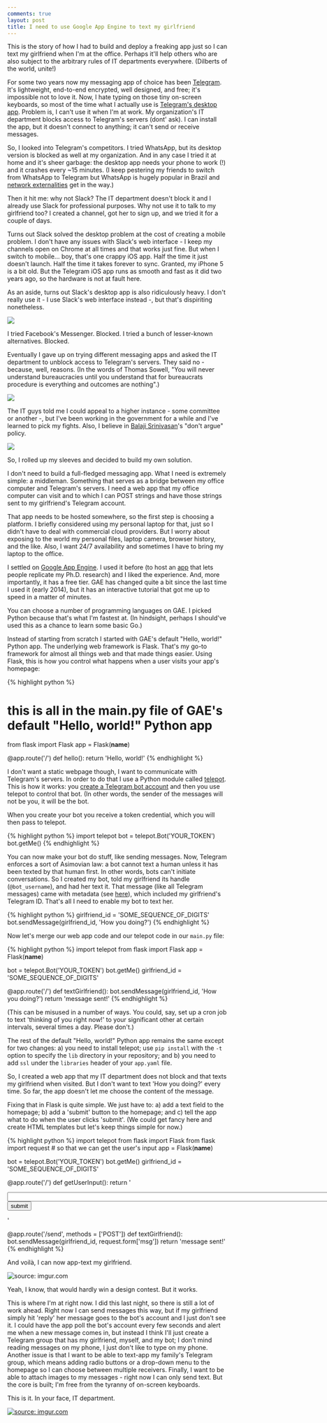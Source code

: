 ```yaml
---
comments: true
layout: post
title: I need to use Google App Engine to text my girlfriend
---
```


This is the story of how I had to build and deploy a freaking app just so I can text my girlfriend when I'm at the office. Perhaps it'll help others who are also subject to the arbitrary rules of IT departments everywhere. (Dilberts of the world, unite!)

For some two years now my messaging app of choice has been [Telegram](https://telegram.org/). It's lightweight, end-to-end encrypted, well designed, and free; it's impossible not to love it. Now, I hate typing on those tiny on-screen keyboards, so most of the time what I actually use is [Telegram's desktop app](https://desktop.telegram.org/). Problem is, I can't use it when I'm at work. My organization's IT department blocks access to Telegram's servers (dont' ask). I can install the app, but it doesn't connect to anything; it can't send or receive messages.

So, I looked into Telegram's competitors. I tried WhatsApp, but its desktop version is blocked as well at my organization. And in any case I tried it at home and it's sheer garbage: the desktop app needs your phone to work (!) and it crashes every ~15 minutes. (I keep pestering my friends to switch from WhatsApp to Telegram but WhatsApp is hugely popular in Brazil and [network externalities](https://en.wikipedia.org/wiki/Network_effect) get in the way.)

Then it hit me: why not Slack? The IT department doesn't block it and I already use Slack for professional purposes. Why not use it to talk to my girlfriend too? I created a channel, got her to sign up, and we tried it for a couple of days.

Turns out Slack solved the desktop problem at the cost of creating a mobile problem. I don't have any issues with Slack's web interface - I keep my channels open on Chrome at all times and that works just fine. But when I switch to mobile... boy, that's one crappy iOS app. Half the time it just doesn't launch. Half the time it takes forever to sync. Granted, my iPhone 5 is a bit old. But the Telegram iOS app runs as smooth and fast as it did two years ago, so the hardware is not at fault here.

As an aside, turns out Slack's desktop app is also ridiculously heavy. I don't really use it - I use Slack's web interface instead -, but that's dispiriting nonetheless.

<a href="https://twitter.com/popey/status/793399003463516160"><img src="http://i.imgur.com/JTqVW8b.png"></a>

I tried Facebook's Messenger. Blocked. I tried a bunch of lesser-known alternatives. Blocked.

Eventually I gave up on trying different messaging apps and asked the IT department to unblock access to Telegram's servers. They said no - because, well, reasons. (In the words of Thomas Sowell, "You will never understand bureaucracies until you understand that for bureaucrats procedure is everything and outcomes are nothing".)

<a href="http://dilbert.com/strip/2007-11-16"><img src="http://i.imgur.com/H6Sd4l5.png"></a>

The IT guys told me I could appeal to a higher instance - some committee or another -, but I've been working in the government for a while and I've learned to pick my fights. Also, I believe in [Balaji Srinivasan](https://twitter.com/balajis?lang=en)'s "don't argue" policy.

<a href="https://twitter.com/balajis/status/753773388452073472"><img src="http://i.imgur.com/bSSLQNn.png"></a>

So, I rolled up my sleeves and decided to build my own solution.

I don't need to build a full-fledged messaging app. What I need is extremely simple: a middleman. Something that serves as a bridge between my office computer and Telegram's servers. I need a web app that my office computer can visit and to which I can POST strings and have those strings sent to my girlfriend's Telegram account.

That app needs to be hosted somewhere, so the first step is choosing a platform. I briefly considered using my personal laptop for that, just so I didn't have to deal with commercial cloud providers. But I worry about exposing to the world my personal files, laptop camera, browser history, and the like. Also, I want 24/7 availability and sometimes I have to bring my laptop to the office.

I settled on [Google App Engine](https://appengine.google.com/). I used it before (to host an [app](http://democracy-scores.org/) that lets people replicate my Ph.D. research) and I liked the experience. And, more importantly, it has a free tier. GAE has changed quite a bit since the last time I used it (early 2014), but it has an interactive tutorial that got me up to speed in a matter of minutes.

You can choose a number of programming languages on GAE. I picked Python because that's what I'm fastest at. (In hindsight, perhaps I should've used this as a chance to learn some basic Go.)

Instead of starting from scratch I started with GAE's default "Hello, world!" Python app. The underlying web framework is Flask. That's my go-to framework for almost all things web and that made things easier. Using Flask, this is how you control what happens when a user visits your app's homepage:

{% highlight python %}
# this is all in the main.py file of GAE's default "Hello, world!" Python app
from flask import Flask
app = Flask(__name__)

@app.route('/')
def hello():
    return 'Hello, world!'
{% endhighlight %}

I don't want a static webpage though, I want to communicate with Telegram's servers. In order to do that I use a Python module called [telepot](https://github.com/nickoala/telepot). This is how it works: you [create a Telegram bot account](https://core.telegram.org/bots) and then you use telepot to control that bot. (In other words, the sender of the messages will not be you, it will be the bot.

When you create your bot you receive a token credential, which you will then pass to telepot.

{% highlight python %}
import telepot
bot = telepot.Bot('YOUR_TOKEN')
bot.getMe()
{% endhighlight %}

You can now make your bot do stuff, like sending messages. Now, Telegram enforces a sort of Asimovian law: a bot cannot text a human unless it has been texted by that human first. In other words, bots can't initiate conversations. So I created my bot, told my girlfriend its handle (`@bot_username`), and had her text it. That message (like all Telegram messages) came with metadata (see [here](http://telepot.readthedocs.io/en/latest/#receive-messages)), which included my girlfriend's Telegram ID. That's all I need to enable my bot to text her.

{% highlight python %}
girlfriend_id = 'SOME_SEQUENCE_OF_DIGITS'
bot.sendMessage(girlfriend_id, 'How you doing?')
{% endhighlight %}

Now let's merge our web app code and our telepot code in our `main.py` file:

{% highlight python %}
import telepot
from flask import Flask
app = Flask(__name__)

bot = telepot.Bot('YOUR_TOKEN')
bot.getMe()
girlfriend_id = 'SOME_SEQUENCE_OF_DIGITS'

@app.route('/')
def textGirlfriend():
    bot.sendMessage(girlfriend_id, 'How you doing?')
    return 'message sent!'
{% endhighlight %}

(This can be misused in a number of ways. You could, say, set up a cron job to text 'thinking of you right now!' to your significant other at certain intervals, several times a day. Please don't.)

The rest of the default "Hello, world!" Python app remains the same except for two changes: a) you need to install telepot; use `pip install` with the `-t` option to specify the `lib` directory in your repository; and b) you need to add `ssl` under the `libraries` header of your `app.yaml` file.

So, I created a web app that my IT department does not block and that texts my girlfriend when visited. But I don't want to text 'How you doing?' every time. So far, the app doesn't let me choose the content of the message.

Fixing that in Flask is quite simple. We just have to: a) add a text field to the homepage; b) add a 'submit' button to the homepage; and c) tell the app what to do when the user clicks 'submit'. (We could get fancy here and create HTML templates but let's keep things simple for now.)

{% highlight python %}
import telepot
from flask import Flask
from flask import request # so that we can get the user's input
app = Flask(__name__)

bot = telepot.Bot('YOUR_TOKEN')
bot.getMe()
girlfriend_id = 'SOME_SEQUENCE_OF_DIGITS'

@app.route('/')
def getUserInput():
    return '<form method="POST" action="/send"><input type="text" name="msg" size="150"><br><input type="submit" value="submit"></form>'

@app.route('/send', methods = ['POST'])
def textGirlfriend():
    bot.sendMessage(girlfriend_id, request.form['msg'])
    return 'message sent!'
{% endhighlight %}

And voilà, I can now app-text my girlfriend.

<img src="http://i.imgur.com/VeHxBPU.png" title="source: imgur.com" />

Yeah, I know, that would hardly win a design contest. But it works.

This is where I'm at right now. I did this last night, so there is still a lot of work ahead. Right now I can send messages this way, but if my girlfriend simply hit 'reply' her message goes to the bot's account and I just don't see it. I could have the app poll the bot's account every few seconds and alert me when a new message comes in, but instead I think I'll just create a Telegram group that has my girlfriend, myself, and my bot; I don't mind reading messages on my phone, I just don't like to type on my phone. Another issue is that I want to be able to text-app my family's Telegram group, which means adding radio buttons or a drop-down menu to the homepage so I can choose between multiple receivers. Finally, I want to be able to attach images to my messages - right now I can only send text. But the core is built; I'm free from the tyranny of on-screen keyboards.

This is it. In your face, IT department.

<a href="http://imgur.com/Dw0FeG5"><img src="http://i.imgur.com/Dw0FeG5.jpg" title="source: imgur.com" /></a>
